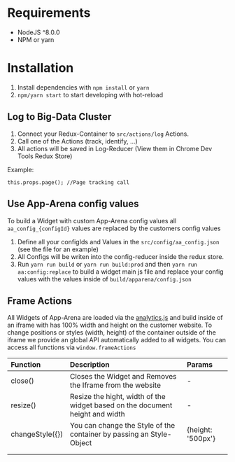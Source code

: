 # Requirements

* NodeJS ^8.0.0
* NPM or yarn

# Installation

1. Install dependencies with `npm install` or `yarn`
2. `npm/yarn start` to start developing with hot-reload


## Log to Big-Data Cluster
1. Connect your Redux-Container to `src/actions/log` Actions.
2. Call one of the Actions (track, identify, ...)
3. All actions will be saved in Log-Reducer (View them in Chrome Dev Tools Redux Store)


Example:
```
this.props.page(); //Page tracking call
```

## Use App-Arena config values

To build a Widget with custom App-Arena config values all `aa_config_{configId}`
values are replaced by the customers config values

1. Define all your configIds and Values in the `src/config/aa_config.json`
(see the file for an example)
2. All Configs will be writen into the config-reducer inside the redux store.
3. Run `yarn run build` or `yarn run build:prod` and then
`yarn run aa:config:replace` to build a widget main js file and replace
your config values with the values inside of `build/apparena/config.json`


## Frame Actions

All Widgets of App-Arena are loaded via the [analytics.js](https://github.com/apparena/analytics.js) 
and build inside of an iframe with has 100% width and height on the customer website. To change positions or styles (width, height)
of the container outside of the iframe we provide an global API automatically added to all widgets. You can access all 
functions via ``window.frameActions``

| Function        | Description                                                                  | Params            |
|:----------------|:-----------------------------------------------------------------------------|:------------------|
| close()         | Closes the Widget and Removes the Iframe from the website                    | -                 |
| resize()        | Resize the hight, width of the widget based on the document height and width | -                 |
| changeStyle({}) | You can change the Style of the container by passing an Style-Object         | {height: '500px'} |
|                 |                                                                              |                   |
|                 |                                                                              |                   |
